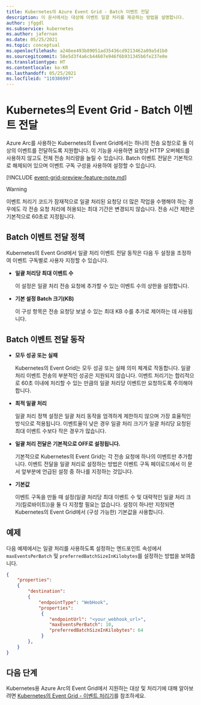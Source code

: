 ```yaml
---
title: Kubernetes의 Azure Event Grid - Batch 이벤트 전달
description: 이 문서에서는 대상에 이벤트 일괄 처리를 제공하는 방법을 설명합니다.
author: jfggdl
ms.subservice: kubernetes
ms.author: jafernan
ms.date: 05/25/2021
ms.topic: conceptual
ms.openlocfilehash: a246ee493b89051ad35436cd9213462a09a5d1b0
ms.sourcegitcommit: 58e5d3f4a6cb44607e946f6b931345b6fe237e0e
ms.translationtype: HT
ms.contentlocale: ko-KR
ms.lasthandoff: 05/25/2021
ms.locfileid: "110386997"
---
```

# <a name="event-grid-on-kubernetes---batch-event-delivery"></a>Kubernetes의 Event Grid - Batch 이벤트 전달 
Azure Arc를 사용하는 Kubernetes의 Event Grid에서는 하나의 전송 요청으로 둘 이상의 이벤트를 전달하도록 지원합니다. 이 기능을 사용하면 요청당 HTTP 오버헤드를 사용하지 않고도 전체 전송 처리량을 늘릴 수 있습니다. Batch 이벤트 전달은 기본적으로 해제되어 있으며 이벤트 구독 구성을 사용하여 설정할 수 있습니다. 

[!INCLUDE [event-grid-preview-feature-note.md](../../../includes/event-grid-preview-feature-note.md)]

> [!WARNING]
> 이벤트 처리기 코드가 잠재적으로 일괄 처리된 요청당 더 많은 작업을 수행해야 하는 경우에도 각 전송 요청 처리에 허용되는 최대 기간은 변경되지 않습니다. 전송 시간 제한은 기본적으로 60초로 지정됩니다.

## <a name="batch-event-delivery-policy"></a>Batch 이벤트 전달 정책
Kubernetes의 Event Grid에서 일괄 처리 이벤트 전달 동작은 다음 두 설정을 조정하여 이벤트 구독별로 사용자 지정할 수 있습니다.

- **일괄 처리당 최대 이벤트 수**
    
    이 설정은 일괄 처리 전송 요청에 추가할 수 있는 이벤트 수의 상한을 설정합니다.
- **기본 설정 Batch 크기(KB)**
    
    이 구성 항목은 전송 요청당 보낼 수 있는 최대 KB 수를 추가로 제어하는 데 사용됩니다.

## <a name="batch-event-delivery-behavior"></a>Batch 이벤트 전달 동작   

- **모두 성공 또는 실패**

    Kubernetes의 Event Grid는 모두 성공 또는 실패 의미 체계로 작동합니다. 일괄 처리 이벤트 전송의 부분적인 성공은 지원되지 않습니다. 이벤트 처리기는 합리적으로 60초 이내에 처리할 수 있는 만큼의 일괄 처리당 이벤트만 요청하도록 주의해야 합니다.
- **최적 일괄 처리**

    일괄 처리 정책 설정은 일괄 처리 동작을 엄격하게 제한하지 않으며 가장 효율적인 방식으로 적용됩니다. 이벤트율이 낮은 경우 일괄 처리 크기가 일괄 처리당 요청된 최대 이벤트 수보다 작은 경우가 많습니다.
- **일괄 처리 전달은 기본적으로 OFF로 설정됩니다.**

    기본적으로 Kubernetes의 Event Grid는 각 전송 요청에 하나의 이벤트만 추가합니다. 이벤트 전달을 일괄 처리로 설정하는 방법은 이벤트 구독 페이로드에서 이 문서 앞부분에 언급된 설정 중 하나를 지정하는 것입니다.
- **기본값**

    이벤트 구독을 만들 때 설정(일괄 처리당 최대 이벤트 수 및 대략적인 일괄 처리 크기(킬로바이트))을 둘 다 지정할 필요는 없습니다. 설정이 하나만 지정되면 Kubernetes의 Event Grid에서 (구성 가능한) 기본값을 사용합니다. 

## <a name="example"></a>예제
다음 예제에서는 일괄 처리를 사용하도록 설정하는 엔드포인트 속성에서 `maxEventsPerBatch` 및 `preferredBatchSizeInKilobytes`를 설정하는 방법을 보여줍니다. 

```json
{
    "properties":
    {
        "destination":
        {
            "endpointType": "WebHook",
            "properties":
             {
                "endpointUrl": "<your_webhook_url>",
                "maxEventsPerBatch": 10,
                "preferredBatchSizeInKilobytes": 64
             }
        },
    }
}
```

## <a name="next-steps"></a>다음 단계
Kubernetes용 Azure Arc의 Event Grid에서 지원하는 대상 및 처리기에 대해 알아보려면 [Kubernetes의 Event Grid - 이벤트 처리기](event-handlers.md)를 참조하세요.